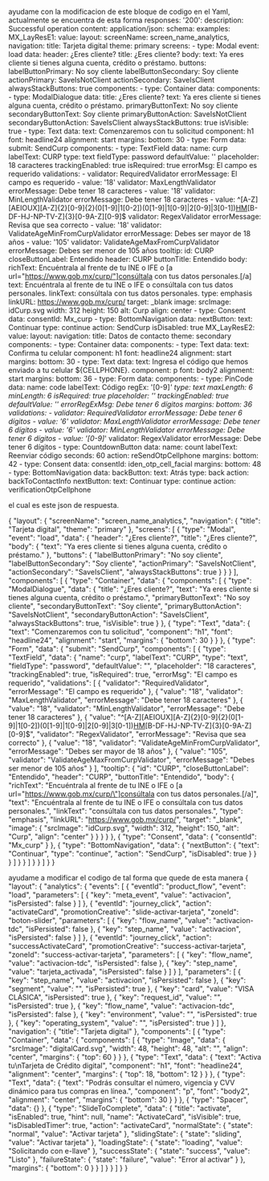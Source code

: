ayudame con la modificacion de este bloque de codigo en el Yaml, actualmente se encuentra de esta forma 
responses:
        '200':
          description: Successful operation
          content:
            application/json:
              schema:
              examples:
                MX_LayResE1:
                  value:
                    layout:
                      screenName: screen_name_analytics,
                      navigation:
                        title: Tarjeta digital
                        theme: primary
                      screens:
                        - type: Modal
                          event: load
                          data:
                            header: ¿Eres cliente?
                            title: ¿Eres cliente?
                            body:
                              text: Ya eres cliente si tienes alguna cuenta, crédito o préstamo.
                            buttons:
                              labelButtonPrimary: No soy cliente
                              labelButtonSecondary: Soy cliente
                              actionPrimary: SaveIsNotClient
                              actionSecondary: SaveIsClient
                              alwaysStackButtons: true
                      components:
                        - type: Container
                          data:
                            components:
                              - type: ModalDialogue
                                data:
                                  title: ¿Eres cliente?
                                  text: Ya eres cliente si tienes alguna cuenta, crédito o préstamo.
                                  primaryButtonText: No soy cliente
                                  secondaryButtonText: Soy cliente
                                  primaryButtonAction: SaveIsNotClient
                                  secondaryButtonAction: SaveIsClient
                                  alwaysStackButtons: true
                                  isVisible: true
                              - type: Text
                                data:
                                  text: Comenzaremos con tu solicitud
                                  component: h1
                                  font: headline24
                                  alignment: start
                                  margins:
                                    bottom: 30
                              - type: Form
                                data:
                                  submit: SendCurp
                                  components:
                                    - type: TextField
                                      data:
                                        name: curp
                                        labelText: CURP
                                        type: text
                                        fieldType: password
                                        defaultValue: ''
                                        placeholder: 18 caracteres
                                        trackingEnabled: true
                                        isRequired: true
                                        errorMsg: El campo es requerido
                                        validations:
                                          - validator: RequiredValidator
                                            errorMessage: El campo es requerido
                                          - value: '18'
                                            validator: MaxLengthValidator
                                            errorMessage: Debe tener 18 caracteres
                                          - value: '18'
                                            validator: MinLengthValidator
                                            errorMessage: Debe tener 18 caracteres
                                          - value: ^[A-Z][AEIOUX][A-Z]{2}[0-9]{2}(0[1-9]|1[0-2])(0[1-9]|1[0-9]|2[0-9]|3[0-1])[HM](AS|BC|BS|CC|CS|CH|CL|CM|DF|DG|GT|GR|HG|JC|MC|MN|MS|NT|NL|OC|PL|QT|QR|SP|SL|SR|TC|TS|TL|VZ|YN|ZS|NE)[B-DF-HJ-NP-TV-Z]{3}[0-9A-Z][0-9]$
                                            validator: RegexValidator
                                            errorMessage: Revisa que sea correcto
                                          - value: '18'
                                            validator: ValidateAgeMinFromCurpValidator
                                            errorMessage: Debes ser mayor de 18 años
                                          - value: '105'
                                            validator: ValidateAgeMaxFromCurpValidator
                                            errorMessage: Debes ser menor de 105 años
                                        tooltip:
                                          id: CURP
                                          closeButtonLabel: Entendido
                                          header: CURP
                                          buttonTitle: Entendido
                                          body:
                                            richText: Encuéntrala al frente de tu INE o IFE o [a url="https://www.gob.mx/curp/"]consúltala con tus datos personales.[/a]
                                            text: Encuéntrala al frente de tu INE o IFE o consúltala con tus datos personales.
                                            linkText: consúltala con tus datos personales.
                                            type: emphasis
                                            linkURL: https://www.gob.mx/curp/
                                            target: _blank
                                            image:
                                              srcImage: idCurp.svg
                                              width: 312
                                              height: 150
                                              alt: Curp
                                              align: center
                                    - type: Consent
                                      data:
                                        consentId: Mx_curp
                                    - type: BottomNavigation
                                      data:
                                        nextButton:
                                          text: Continuar
                                          type: continue
                                          action: SendCurp
                                          isDisabled: true
                MX_LayResE2:
                  value:
                    layout:
                      navigation:
                        title: Datos de contacto
                        theme: secondary
                      components:
                        - type: Container
                          data:
                            components:
                              - type: Text
                                data:
                                  text: Confirma tu celular
                                  component: h1
                                  font: headline24
                                  alignment: start
                                  margins:
                                    bottom: 30
                              - type: Text
                                data:
                                  text: Ingresa el código que hemos enviado a tu celular ${CELLPHONE}.
                                  component: p
                                  font: body2
                                  alignment: start
                                  margins:
                                    bottom: 36
                              - type: Form
                                data:
                                  components:
                                    - type: PinCode
                                      data:
                                        name: code
                                        labelText: Código
                                        regEx: '[0-9]*'
                                        type: text
                                        maxLength: 6
                                        minLength: 6
                                        isRequired: true
                                        placeholder: ''
                                        trackingEnabled: true
                                        defaultValue: ''
                                        errorRegExMsg: Debe tener 6 dígitos
                                        margins:
                                          bottom: 36
                                        validations:
                                          - validator: RequiredValidator
                                            errorMessage: Debe tener 6 dígitos
                                          - value: '6'
                                            validator: MaxLengthValidator
                                            errorMessage: Debe tener 6 dígitos
                                          - value: '6'
                                            validator: MinLengthValidator
                                            errorMessage: Debe tener 6 dígitos
                                          - value: '[0-9]*'
                                            validator: RegexValidator
                                            errorMessage: Debe tener 6 dígitos
                                    - type: CountdownButton
                                      data:
                                        name: count
                                        labelText: Reenviar código
                                        seconds: 60
                                        action: reSendOtpCellphone
                                        margins:
                                          bottom: 42
                                    - type: Consent
                                      data:
                                        consentId: iden_otp_cell_facial
                                        margins:
                                          bottom: 48
                                    - type: BottomNavigation
                                      data:
                                        backButton:
                                          text: Atrás
                                          type: back
                                          action: backToContactInfo
                                        nextButton:
                                          text: Continuar
                                          type: continue
                                          action: verificationOtpCellphone

el cual es este json de respuesta.

{
  "layout": {
    "screenName": "screen_name_analytics,",
    "navigation": {
      "title": "Tarjeta digital",
      "theme": "primary"
    },
    "screens": [
      {
        "type": "Modal",
        "event": "load",
        "data": {
          "header": "¿Eres cliente?",
          "title": "¿Eres cliente?",
          "body": {
            "text": "Ya eres cliente si tienes alguna cuenta, crédito o préstamo."
          },
          "buttons": {
            "labelButtonPrimary": "No soy cliente",
            "labelButtonSecondary": "Soy cliente",
            "actionPrimary": "SaveIsNotClient",
            "actionSecondary": "SaveIsClient",
            "alwaysStackButtons": true
          }
        }
      }
    ],
    "components": [
      {
        "type": "Container",
        "data": {
          "components": [
            {
              "type": "ModalDialogue",
              "data": {
                "title": "¿Eres cliente?",
                "text": "Ya eres cliente si tienes alguna cuenta, crédito o préstamo.",
                "primaryButtonText": "No soy cliente",
                "secondaryButtonText": "Soy cliente",
                "primaryButtonAction": "SaveIsNotClient",
                "secondaryButtonAction": "SaveIsClient",
                "alwaysStackButtons": true,
                "isVisible": true
              }
            },
            {
              "type": "Text",
              "data": {
                "text": "Comenzaremos con tu solicitud",
                "component": "h1",
                "font": "headline24",
                "alignment": "start",
                "margins": {
                  "bottom": 30
                }
              }
            },
            {
              "type": "Form",
              "data": {
                "submit": "SendCurp",
                "components": [
                  {
                    "type": "TextField",
                    "data": {
                      "name": "curp",
                      "labelText": "CURP",
                      "type": "text",
                      "fieldType": "password",
                      "defaultValue": "",
                      "placeholder": "18 caracteres",
                      "trackingEnabled": true,
                      "isRequired": true,
                      "errorMsg": "El campo es requerido",
                      "validations": [
                        {
                          "validator": "RequiredValidator",
                          "errorMessage": "El campo es requerido"
                        },
                        {
                          "value": "18",
                          "validator": "MaxLengthValidator",
                          "errorMessage": "Debe tener 18 caracteres"
                        },
                        {
                          "value": "18",
                          "validator": "MinLengthValidator",
                          "errorMessage": "Debe tener 18 caracteres"
                        },
                        {
                          "value": "^[A-Z][AEIOUX][A-Z]{2}[0-9]{2}(0[1-9]|1[0-2])(0[1-9]|1[0-9]|2[0-9]|3[0-1])[HM](AS|BC|BS|CC|CS|CH|CL|CM|DF|DG|GT|GR|HG|JC|MC|MN|MS|NT|NL|OC|PL|QT|QR|SP|SL|SR|TC|TS|TL|VZ|YN|ZS|NE)[B-DF-HJ-NP-TV-Z]{3}[0-9A-Z][0-9]$",
                          "validator": "RegexValidator",
                          "errorMessage": "Revisa que sea correcto"
                        },
                        {
                          "value": "18",
                          "validator": "ValidateAgeMinFromCurpValidator",
                          "errorMessage": "Debes ser mayor de 18 años"
                        },
                        {
                          "value": "105",
                          "validator": "ValidateAgeMaxFromCurpValidator",
                          "errorMessage": "Debes ser menor de 105 años"
                        }
                      ],
                      "tooltip": {
                        "id": "CURP",
                        "closeButtonLabel": "Entendido",
                        "header": "CURP",
                        "buttonTitle": "Entendido",
                        "body": {
                          "richText": "Encuéntrala al frente de tu INE o IFE o [a url=\"https://www.gob.mx/curp/\"]consúltala con tus datos personales.[/a]",
                          "text": "Encuéntrala al frente de tu INE o IFE o consúltala con tus datos personales.",
                          "linkText": "consúltala con tus datos personales.",
                          "type": "emphasis",
                          "linkURL": "https://www.gob.mx/curp/",
                          "target": "_blank",
                          "image": {
                            "srcImage": "idCurp.svg",
                            "width": 312,
                            "height": 150,
                            "alt": "Curp",
                            "align": "center"
                          }
                        }
                      }
                    }
                  },
                  {
                    "type": "Consent",
                    "data": {
                      "consentId": "Mx_curp"
                    }
                  },
                  {
                    "type": "BottomNavigation",
                    "data": {
                      "nextButton": {
                        "text": "Continuar",
                        "type": "continue",
                        "action": "SendCurp",
                        "isDisabled": true
                      }
                    }
                  }
                ]
              }
            }
          ]
        }
      }
    ]
  }
}

ayudame a modificar el codigo de tal forma que quede de esta manera 
{
    "layout": {
        "analytics": {
            "events": [
                {
                    "eventId": "product_flow",
                    "event": "load",
                    "parameters": [
                        {
                            "key": "meta_event",
                            "value": "activacion",
                            "isPersisted": false
                        }
                    ]
                },
                {
                    "eventId": "journey_click",
                    "action": "activateCard",
                    "promotionCreative": "slide-activar-tarjeta",
                    "zoneId": "boton-slider",
                    "parameters": [
                        {
                            "key": "flow_name",
                            "value": "activacion-tdc",
                            "isPersisted": false
                        },
                        {
                            "key": "step_name",
                            "value": "activacion",
                            "isPersisted": false
                        }
                    ]
                },
                {
                    "eventId": "journey_click",
                    "action": "successActivateCard",
                    "promotionCreative": "success-activar-tarjeta",
                    "zoneId": "success-activar-tarjeta",
                    "parameters": [
                        {
                            "key": "flow_name",
                            "value": "activacion-tdc",
                            "isPersisted": false
                        },
                        {
                            "key": "step_name",
                            "value": "tarjeta_activada",
                            "isPersisted": false
                        }
                    ]
                }
            ],
            "parameters": [
                {
                    "key": "step_name",
                    "value": "activacion",
                    "isPersisted": false
                },
                {
                    "key": "segment",
                    "value": "",
                    "isPersisted": true
                },
                {
                    "key": "card",
                    "value": "VISA CLÁSICA",
                    "isPersisted": true
                },
                {
                    "key": "request_id",
                    "value": "",
                    "isPersisted": true
                },
                {
                    "key": "flow_name",
                    "value": "activacion-tdc",
                    "isPersisted": false
                },
                {
                    "key": "environment",
                    "value": "",
                    "isPersisted": true
                },
                {
                    "key": "operating_system",
                    "value": "",
                    "isPersisted": true
                }
            ]
        },
        "navigation": {
            "title": "Tarjeta digital"
        },
        "components": [
            {
                "type": "Container",
                "data": {
                    "components": [
                        {
                            "type": "Image",
                            "data": {
                                "srcImage": "digitalCard.svg",
                                "width": 48,
                                "height": 48,
                                "alt": "",
                                "align": "center",
                                "margins": {
                                    "top": 60
                                }
                            }
                        },
                        {
                            "type": "Text",
                            "data": {
                                "text": "Activa tu\nTarjeta de Crédito digital",
                                "component": "h1",
                                "font": "headline24",
                                "alignment": "center",
                                "margins": {
                                    "top": 18,
                                    "bottom": 12
                                }
                            }
                        },
                        {
                            "type": "Text",
                            "data": {
                                "text": "Podrás consultar el número, vigencia y CVV dinámico para tus compras en línea.",
                                "component": "p",
                                "font": "body2",
                                "alignment": "center",
                                "margins": {
                                    "bottom": 30
                                }
                            }
                        },
                        {
                            "type": "Spacer",
                            "data": {}
                        },
                        {
                            "type": "SlideToComplete",
                            "data": {
                                "title": "activate",
                                "isEnabled": true,
                                "hint": null,
                                "name": "ActivateCard",
                                "isVisible": true,
                                "isDisabledTimer": true,
                                "action": "activateCard",
                                "normalState": {
                                    "state": "normal",
                                    "value": "Activar tarjeta"
                                },
                                "slidingState": {
                                    "state": "sliding",
                                    "value": "Activar tarjeta"
                                },
                                "loadingState": {
                                    "state": "loading",
                                    "value": "Solicitando con e-llave"
                                },
                                "successState": {
                                    "state": "success",
                                    "value": "Listo"
                                },
                                "failureState": {
                                    "state": "failure",
                                    "value": "Error al activar"
                                }
                            },
                            "margins": {
                                "bottom": 0
                            }
                        }
                    ]
                }
            }
        ]
    }
}
